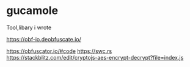 # gucamole
Tool,libary i wrote


https://obf-io.deobfuscate.io/

https://obfuscator.io/#code
https://swc.rs
https://stackblitz.com/edit/cryptojs-aes-encrypt-decrypt?file=index.js